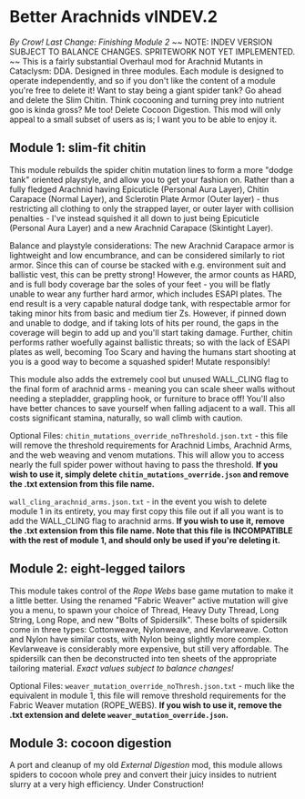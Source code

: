

# Better Arachnids vINDEV.2  
*By Crow!*
*Last Change: Finishing Module 2*
~~
NOTE: INDEV VERSION SUBJECT TO BALANCE CHANGES. SPRITEWORK NOT YET IMPLEMENTED.
~~
This is a fairly substantial Overhaul mod for Arachnid Mutants in Cataclysm: DDA. Designed in three modules. Each module is designed to operate independently, and so if you don't like the content of a module you're free to delete it! 
Want to stay being a giant spider tank? Go ahead and delete the Slim Chitin. Think cocooning and turning prey into nutrient goo is kinda gross? Me too! Delete Cocoon Digestion. This mod will only appeal to a small subset of users as is; I want you to be able to enjoy it. 

## **Module 1: slim-fit chitin**
This module rebuilds the spider chitin mutation lines to form a more "dodge tank" oriented playstyle, and allow you to get your fashion on. 
Rather than a fully fledged Arachnid having Epicuticle (Personal Aura Layer), Chitin Carapace (Normal Layer), and Sclerotin Plate Armor (Outer layer) - thus restricting all clothing to only the strapped layer, or outer layer with collision penalties - I've instead squished it all down to just being Epicuticle (Personal Aura Layer) and a new Arachnid Carapace (Skintight Layer). 

Balance and playstyle considerations: The new Arachnid Carapace armor is lightweight and low encumbrance, and can be considered similarly to riot armor. Since this can of course be stacked with e.g. environment suit and ballistic vest, this can be pretty strong! However, the armor counts as HARD, and is full body coverage bar the soles of your feet - you will be flatly unable to wear any further hard armor, which includes ESAPI plates. 
The end result is a very capable natural dodge tank, with respectable armor for taking minor hits from basic and medium tier Zs. However, if pinned down and unable to dodge, and if taking lots of hits per round, the gaps in the coverage will begin to add up and you'll start taking damage. Further, chitin performs rather woefully against ballistic threats; so with the lack of ESAPI plates as well, becoming Too Scary and having the humans start shooting at you is a good way to become a squashed spider! Mutate responsibly!

This module also adds the extremely cool but unused WALL_CLING flag to the final form of arachnid arms - meaning you can scale sheer walls without needing a stepladder, grappling hook, or furniture to brace off! You'll also have better chances to save yourself when falling adjacent to a wall. This all costs significant stamina, naturally, so wall climb with caution. 

Optional Files:
`chitin_mutations_override_noThreshold.json.txt` - this file will remove the threshold requirements for Arachnid Limbs, Arachnid Arms, and the web weaving and venom mutations. This will allow you to access nearly the full spider power without having to pass the threshold. **If you wish to use it, simply delete `chitin_mutations_override.json` and remove the .txt extension from this file name.**

`wall_cling_arachnid_arms.json.txt` - in the event you wish to delete module 1 in its entirety, you may first copy this file out if all you want is to add the WALL_CLING flag to arachnid arms. **If you wish to use it, remove the .txt extension from this file name. Note that this file is INCOMPATIBLE with the rest of module 1, and should only be used if you're deleting it.**

## Module 2: eight-legged tailors
This module takes control of the *Rope Webs* base game mutation to make it a little better. 
Using the renamed "Fabric Weaver" active mutation will give you a menu, to spawn your choice of Thread, Heavy Duty Thread, Long String, Long Rope, and new "Bolts of Spidersilk". 
These bolts of spidersilk come in three types: Cottonweave, Nylonweave, and Kevlarweave. Cotton and Nylon have similar costs, with Nylon being slightly more complex. Kevlarweave is considerably more expensive, but still very affordable. The spidersilk can then be deconstructed into ten sheets of the appropriate tailoring material.
*Exact values subject to balance changes!*

Optional Files:
`weaver_mutation_override_noThresh.json.txt` - much like the equivalent in module 1, this file will remove threshold requirements for the Fabric Weaver mutation (ROPE_WEBS). **If you wish to use it, remove the .txt extension and delete `weaver_mutation_override.json`.**

## Module 3: cocoon digestion
A port and cleanup of my old *External Digestion* mod, this module allows spiders to cocoon whole prey and convert their juicy insides to nutrient slurry at a very high efficiency.
Under Construction!
